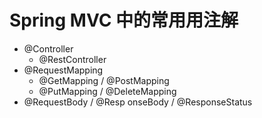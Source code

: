 # Spring MVC 中的常⽤用注解
- @Controller
    - @RestController
- @RequestMapping
    - @GetMapping / @PostMapping
    - @PutMapping / @DeleteMapping
- @RequestBody / @Resp onseBody / @ResponseStatus